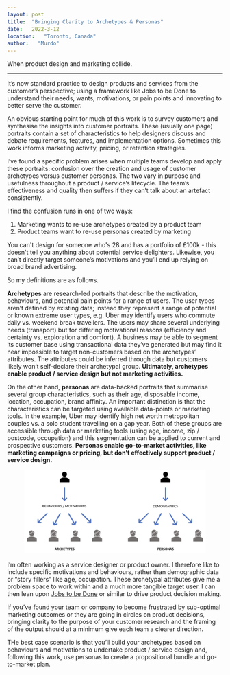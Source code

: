 ```yaml
---
layout: post
title:  "Bringing Clarity to Archetypes & Personas"
date:   2022-3-12
location:   "Toronto, Canada"
author:   "Murdo"
---
```


When product design and marketing collide.

---

It’s now standard practice to design products and services from the customer’s perspective; using a framework like Jobs to be Done to understand their needs, wants, motivations, or pain points and innovating to better serve the customer.

An obvious starting point for much of this work is to survey customers and synthesise the insights into customer portraits. These (usually one page) portraits contain a set of characteristics to help designers discuss and debate requirements, features, and implementation options. Sometimes this work informs marketing activity, pricing, or retention strategies.

I’ve found a specific problem arises when multiple teams develop and apply these portraits: confusion over the creation and usage of customer archetypes versus customer personas. The two vary in purpose and usefulness throughout a product / service’s lifecycle. The team’s effectiveness and quality then suffers if they can’t talk about an artefact consistently.

I find the confusion runs in one of two ways:
1. Marketing wants to re-use archetypes created by a product team
2. Product teams want to re-use personas created by marketing

You can't design for someone who's 28 and has a portfolio of £100k - this doesn't tell you anything about potential service delighters. Likewise, you can’t directly target someone’s motivations and you’ll end up relying on broad brand advertising.

So my definitions are as follows.

**Archetypes** are research-led portraits that describe the motivation, behaviours, and potential pain points for a range of users. The user types aren’t defined by existing data; instead they represent a range of potential or known extreme user types, e.g. Uber may identify users who commute daily vs. weekend break travellers. The users may share several underlying needs (transport) but for differing motivational reasons (efficiency and certainty vs. exploration and comfort). A business may be able to segment its customer base using transactional data they’ve generated but may find it near impossible to target non-customers based on the archetypes’ attributes. The attributes could be inferred through data but customers likely won’t self-declare their archetypal group. **Ultimately, archetypes enable product / service design but not marketing activities.** 

On the other hand, **personas** are data-backed portraits that summarise several group characteristics, such as their age, disposable income, location, occupation, brand affinity. An important distinction is that the characteristics can be targeted using available data-points or marketing tools. In the example, Uber may identify high net worth metropolitan couples vs. a solo student travelling on a gap year. Both of these groups are accessible through data or marketing tools (using age, income, zip / postcode, occupation) and this segmentation can be applied to current and prospective customers. **Personas enable go-to-market activities, like marketing campaigns or pricing, but don’t effectively support product / service design.**

<figure>
  <img class="blogImage" src="/assets/blogimg/avp.png">
  <figcaption></figcaption>
</figure>

I’m often working as a service designer or product owner. I therefore like to include specific motivations and behaviours, rather than demographic data or “story fillers” like age, occupation. These archetypal attributes give me a problem space to work within and a much more tangible target user. I can then lean upon [Jobs to be Done](https://murdo.xyz/jobs-to-be-done/) or similar to drive product decision making.

If you’ve found your team or company to become frustrated by sub-optimal marketing outcomes or they are going in circles on product decisions, bringing clarity to the purpose of your customer research and the framing of the output should at a minimum give each team a clearer direction.

THe best case scenario is that you’ll build your archetypes based on behaviours and motivations to undertake product / service design and, following this work, use personas to create a propositional bundle and go-to-market plan. 
